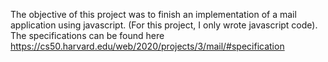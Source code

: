 The objective of this project was to finish an implementation of a mail application using javascript. (For this project, I only wrote javascript code).
The specifications can be found here https://cs50.harvard.edu/web/2020/projects/3/mail/#specification
